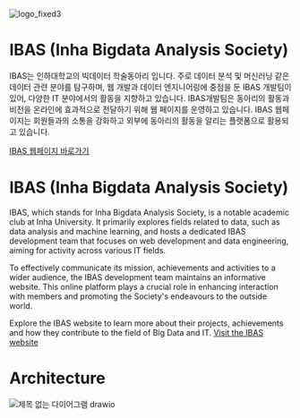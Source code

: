 
![logo_fixed3](https://github.com/InhaBas/.github/assets/99078115/512533bf-71d3-480c-9d0b-f0cbd45221ba)

# IBAS (Inha Bigdata Analysis Society)
IBAS는 인하대학교의 빅데이터 학술동아리 입니다. 주로 데이터 분석 및 머신러닝 같은 데이터 관련 분야를 탐구하며, 웹 개발과 데이터 엔지니어링에 중점을 둔 IBAS 개발팀이 있어, 다양한 IT 분야에서의 활동을 지향하고 있습니다.
IBAS개발팀은 동아리의 활동과 비전을 온라인에 효과적으로 전달하기 위해 웹 페이지를 운영하고 있습니다. IBAS 웹페이지는 회원들과의 소통을 강화하고 외부에 동아리의 활동을 알리는 플랫폼으로 활용되고 있습니다.

[IBAS 웹페이지 바로가기](https://www.inhabas.com/)

# IBAS (Inha Bigdata Analysis Society)
IBAS, which stands for Inha Bigdata Analysis Society, is a notable academic club at Inha University. It primarily explores fields related to data, such as data analysis and machine learning, and hosts a dedicated IBAS development team that focuses on web development and data engineering, aiming for activity across various IT fields.

To effectively communicate its mission, achievements and activities to a wider audience, the IBAS development team maintains an informative website. This online platform plays a crucial role in enhancing interaction with members and promoting the Society's endeavours to the outside world.

Explore the IBAS website to learn more about their projects, achievements and how they contribute to the field of Big Data and IT. [Visit the IBAS website](https://www.inhabas.com/)


# Architecture
![제목 없는 다이어그램 drawio](https://github.com/InhaBas/.github/assets/65115045/92b53331-ab45-43b2-95bd-a9639b362dce)
